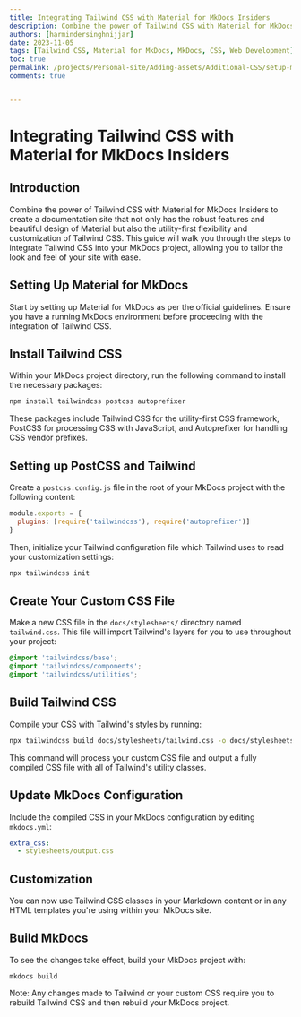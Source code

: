 ```yaml
---
title: Integrating Tailwind CSS with Material for MkDocs Insiders
description: Combine the power of Tailwind CSS with Material for MkDocs Insiders to create a documentation site that not only has the robust features and beautiful design of Material but also the utility-first flexibility and customization of Tailwind CSS.
authors: [harmindersinghnijjar]
date: 2023-11-05
tags: [Tailwind CSS, Material for MkDocs, MkDocs, CSS, Web Development]
toc: true
permalink: /projects/Personal-site/Adding-assets/Additional-CSS/setup-material-mkdocs-insiders-tailwind/
comments: true


---
```


# Integrating Tailwind CSS with Material for MkDocs Insiders

## Introduction

Combine the power of Tailwind CSS with Material for MkDocs Insiders to create a documentation site that not only has the robust features and beautiful design of Material but also the utility-first flexibility and customization of Tailwind CSS. This guide will walk you through the steps to integrate Tailwind CSS into your MkDocs project, allowing you to tailor the look and feel of your site with ease.

## Setting Up Material for MkDocs

Start by setting up Material for MkDocs as per the official guidelines. Ensure you have a running MkDocs environment before proceeding with the integration of Tailwind CSS.

## Install Tailwind CSS

Within your MkDocs project directory, run the following command to install the necessary packages:

```bash
npm install tailwindcss postcss autoprefixer
```

These packages include Tailwind CSS for the utility-first CSS framework, PostCSS for processing CSS with JavaScript, and Autoprefixer for handling CSS vendor prefixes.

## Setting up PostCSS and Tailwind

Create a `postcss.config.js` file in the root of your MkDocs project with the following content:

```javascript
module.exports = {
  plugins: [require('tailwindcss'), require('autoprefixer')]
}
```

Then, initialize your Tailwind configuration file which Tailwind uses to read your customization settings:

```bash
npx tailwindcss init
```

## Create Your Custom CSS File

Make a new CSS file in the `docs/stylesheets/` directory named `tailwind.css`. This file will import Tailwind's layers for you to use throughout your project:

```css
@import 'tailwindcss/base';
@import 'tailwindcss/components';
@import 'tailwindcss/utilities';
```

## Build Tailwind CSS

Compile your CSS with Tailwind's styles by running:

```bash
npx tailwindcss build docs/stylesheets/tailwind.css -o docs/stylesheets/output.css
```

This command will process your custom CSS file and output a fully compiled CSS file with all of Tailwind's utility classes.

## Update MkDocs Configuration

Include the compiled CSS in your MkDocs configuration by editing `mkdocs.yml`:

```yaml
extra_css:
  - stylesheets/output.css
```

## Customization

You can now use Tailwind CSS classes in your Markdown content or in any HTML templates you're using within your MkDocs site.

## Build MkDocs

To see the changes take effect, build your MkDocs project with:

    mkdocs build

Note: Any changes made to Tailwind or your custom CSS require you to rebuild Tailwind CSS and then rebuild your MkDocs project.
